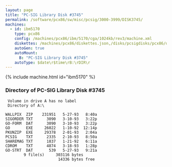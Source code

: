 ```yaml
---
layout: page
title: "PC-SIG Library Disk #3745"
permalink: /software/pcx86/sw/misc/pcsig/3000-3999/DISK3745/
machines:
  - id: ibm5170
    type: pcx86
    config: /machines/pcx86/ibm/5170/cga/1024kb/rev3/machine.xml
    diskettes: /machines/pcx86/diskettes.json,/disks/pcsigdisks/pcx86/diskettes.json
    autoGen: true
    autoMount:
      B: "PC-SIG Library Disk #3745"
    autoType: $date\r$time\rB:\rDIR\r
---
```


{% include machine.html id="ibm5170" %}

### Directory of PC-SIG Library Disk #3745

     Volume in drive A has no label
     Directory of A:\

    WALLPIX  ZIP    231951   5-27-93   8:40a
    SIGORDER TXT      3090   3-10-93   3:22p
    GO-FORM  DAT      3090   3-10-93   3:22p
    GO       EXE     26022   1-10-92  12:14p
    PKUNZIP  EXE     29378   2-01-93   2:04a
    PCSIG    TXT      2335   2-10-93   8:50a
    SHAREMAG TXT      1837   1-21-92   6:11a
    CDROM    TXT      4874   3-18-93   1:28p
    GO-STRT  DAT       539   5-27-93   9:21a
            9 file(s)     303116 bytes
                           14336 bytes free
